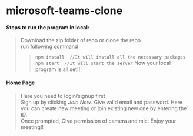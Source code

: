 # microsoft-teams-clone
#### Steps to run the program in local: 
>Download the zip folder of repo or clone the repo<br/>
>run following command
>> `npm install  //It will install all the necessary packages` <br/>
>> `npm start  //It will start the server` 
>> Now your local program is all set!!


#### Home Page 
>Here you need to login/signup first<br/>
>Sign up by clicking *Join Now*. 
>Give valid email and password. 
>Here you can create new meeting or join existing new one by entering the ID.  
>Once prompted, Give permission of camera and mic.
>Enjoy your meeting!!

